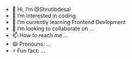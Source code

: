- 👋 Hi, I’m @Shrutibdesai
- 👀 I’m interested in coding
- 🌱 I’m currently learning Frontend Devlopment
- 💞️ I’m looking to collaborate on ...
- 📫 How to reach me ...
- 😄 Pronouns: ...
- ⚡ Fun fact: ...

<!---
Shrutibdesai/Shrutibdesai is a ✨ special ✨ repository because its `README.md` (this file) appears on your GitHub profile.
You can click the Preview link to take a look at your changes.
--->
